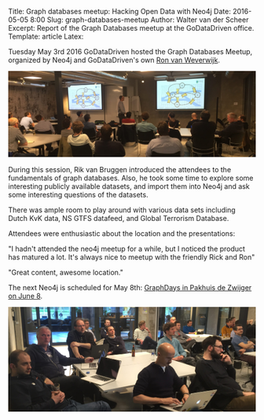 Title: Graph databases meetup: Hacking Open Data with Neo4j
Date: 2016-05-05 8:00
Slug: graph-databases-meetup
Author: Walter van der Scheer
Excerpt: Report of the Graph Databases meetup at the GoDataDriven office.
Template: article
Latex:

<span class="lead">Tuesday May 3rd 2016 GoDataDriven hosted the Graph Databases Meetup, organized by Neo4j and GoDataDriven's own [Ron van Weverwijk](http://www.godatadriven.com/ronvanweverwijk "Ron van Weverwijk").</span>

![Neo4j Graph Databases Meetup](images/neo4j-meetup/godatadriven-neo4j-1.jpg "Neo4j Graph Databases Meetup")

During this session, Rik van Bruggen introduced the attendees to the fundamentals of graph databases. Also, he took some time to explore some interesting publicly available datasets, and import them into Neo4j and ask some interesting questions of the datasets. 

There was ample room to play around with various data sets including Dutch KvK data, NS GTFS datafeed, and Global Terrorism Database. 

Attendees were enthusiastic about the location and the presentations:

"I hadn't attended the neo4j meetup for a while, but I noticed the product has matured a lot. It's always nice to meetup with the friendly Rick and Ron"

"Great content, awesome location."

The next Neo4j is scheduled for May 8th: [GraphDays in Pakhuis de Zwijger on June 8](http://neo4j.com/graphdays/ "Graph Days Amsterdam").

![Neo4j Graph Databases Meetup](images/neo4j-meetup/godatadriven-neo4j-2.jpg "Neo4j Graph Databases Meetup")
